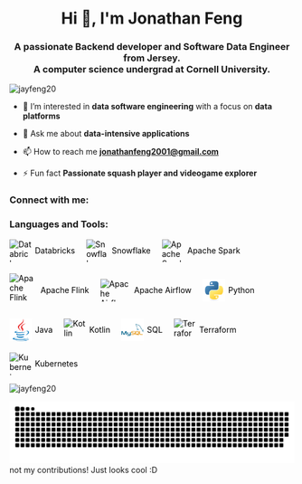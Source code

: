 
<h1 align="center">Hi 👋, I'm Jonathan Feng</h1>
<h3 align="center">A passionate Backend developer and Software Data Engineer from Jersey. <br>
A computer science undergrad at Cornell University.</h3>

<p align="left"> <img src="https://komarev.com/ghpvc/?username=jayfeng20&label=Profile%20views&color=0e75b6&style=flat" alt="jayfeng20" /> </p>

- 🌱 I’m interested in **data software engineering** with a focus on **data platforms**

- 💬 Ask me about **data-intensive applications**

- 📫 How to reach me **jonathanfeng2001@gmail.com**

- ⚡ Fun fact **Passionate squash player and videogame explorer**

<h3 align="left">Connect with me:</h3>
<p align="left">
</p>

<h3 align="left">Languages and Tools:</h3>
<p align="left" style="display: flex; align-items: center; gap: 20px; flex-wrap: wrap;">
  <a href="https://databricks.com/" target="_blank" rel="noreferrer" style="display: flex; align-items: center; text-decoration: none; color: black;">
    <img src="https://www.vectorlogo.zone/logos/databricks/databricks-icon.svg" alt="Databricks" width="40" height="40"/>
    <span style="margin-left: 5px;">Databricks</span>
  </a>
  <a href="https://www.snowflake.com/" target="_blank" rel="noreferrer" style="display: flex; align-items: center; text-decoration: none; color: black;">
    <img src="https://www.vectorlogo.zone/logos/snowflake/snowflake-icon.svg" alt="Snowflake" width="40" height="40"/>
    <span style="margin-left: 5px;">Snowflake</span>
  </a>
  <a href="https://spark.apache.org/" target="_blank" rel="noreferrer" style="display: flex; align-items: center; text-decoration: none; color: black;">
    <img src="https://www.vectorlogo.zone/logos/apache_spark/apache_spark-icon.svg" alt="Apache Spark" width="40" height="40"/>
    <span style="margin-left: 5px;">Apache Spark</span>
  </a>
  <a href="https://flink.apache.org/" target="_blank" rel="noreferrer" style="display: flex; align-items: center; text-decoration: none; color: black;">
    <img src="https://flink.apache.org/img/flink-header-logo.svg" alt="Apache Flink" width="50" height="60"/>
    <span style="margin-left: 5px;">Apache Flink</span>
  </a>
  <a href="https://airflow.apache.org/" target="_blank" rel="noreferrer" style="display: flex; align-items: center; text-decoration: none; color: black;">
    <img src="https://banner2.cleanpng.com/20190619/oyo/kisspng-apache-airflow-workflow-orchestration-directed-acy-ampquotamsterda-5d0ade8e557994.2185587715609934223501.jpg" alt="Apache Airflow" width="55" height="40"/>
    <span style="margin-left: 5px;">Apache Airflow</span>
  </a>
  <a href="https://www.python.org" target="_blank" rel="noreferrer" style="display: flex; align-items: center; text-decoration: none; color: black;">
    <img src="https://raw.githubusercontent.com/devicons/devicon/master/icons/python/python-original.svg" alt="Python" width="40" height="40"/>
    <span style="margin-left: 5px;">Python</span>
  </a>
  <a href="https://www.java.com" target="_blank" rel="noreferrer" style="display: flex; align-items: center; text-decoration: none; color: black;">
    <img src="https://raw.githubusercontent.com/devicons/devicon/master/icons/java/java-original.svg" alt="Java" width="40" height="40"/>
    <span style="margin-left: 5px;">Java</span>
  </a>
  <a href="https://kotlinlang.org/" target="_blank" rel="noreferrer" style="display: flex; align-items: center; text-decoration: none; color: black;">
    <img src="https://www.vectorlogo.zone/logos/kotlinlang/kotlinlang-icon.svg" alt="Kotlin" width="40" height="40"/>
    <span style="margin-left: 5px;">Kotlin</span>
  </a>
  <a href="https://www.mysql.com/" target="_blank" rel="noreferrer" style="display: flex; align-items: center; text-decoration: none; color: black;">
    <img src="https://raw.githubusercontent.com/devicons/devicon/master/icons/mysql/mysql-original-wordmark.svg" alt="SQL" width="40" height="40"/>
    <span style="margin-left: 5px;">SQL</span>
  </a>
  <a href="https://www.terraform.io/" target="_blank" rel="noreferrer" style="display: flex; align-items: center; text-decoration: none; color: black;">
    <img src="https://www.vectorlogo.zone/logos/terraformio/terraformio-icon.svg" alt="Terraform" width="40" height="40"/>
    <span style="margin-left: 5px;">Terraform</span>
  </a>
  <a href="https://kubernetes.io/" target="_blank" rel="noreferrer" style="display: flex; align-items: center; text-decoration: none; color: black;">
    <img src="https://www.vectorlogo.zone/logos/kubernetes/kubernetes-icon.svg" alt="Kubernetes" width="40" height="40"/>
    <span style="margin-left: 5px;">Kubernetes</span>
  </a>
</p>


<p><img align="center" src="https://github-readme-stats.vercel.app/api/top-langs?username=jayfeng20&show_icons=true&locale=en&layout=compact" alt="jayfeng20" /></p>

<picture>
  <source media="(prefers-color-scheme: dark)" srcset="https://raw.githubusercontent.com/platane/platane/output/github-contribution-grid-snake-dark.svg">
  <source media="(prefers-color-scheme: light)" srcset="https://raw.githubusercontent.com/platane/platane/output/github-contribution-grid-snake.svg">
  <img alt="github contribution grid snake animation" src="https://raw.githubusercontent.com/platane/platane/output/github-contribution-grid-snake.svg">
</picture>
not my contributions! Just looks cool :D


